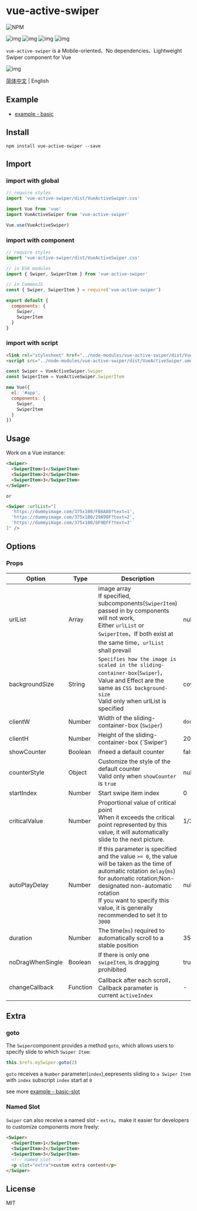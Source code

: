 # vue-active-swiper

![NPM](https://nodei.co/npm/vue-active-swiper.png?downloads=true&downloadRank=true&stars=true)

![img](https://img.shields.io/npm/v/vue-active-swiper.svg) ![img](https://img.shields.io/bundlephobia/minzip/vue-active-swiper.svg) ![img](https://img.shields.io/npm/dt/vue-active-swiper.svg) ![img](https://img.shields.io/github/license/accforgit/vue-active-swiper.svg)

`vue-active-swiper` is a Mobile-oriented、No dependencies、Lightweight Swiper component for Vue

![img](https://raw.githubusercontent.com/accforgit/vue-active-swiper/master/public/swiper-1.gif)

[简体中文](https://github.com/accforgit/vue-active-swiper/blob/master/README.md) | English

## Example

- [example - basic](https://accforgit.github.io/vue-active-swiper/basic.html)

## Install

```
npm install vue-active-swiper --save
```

## Import

### import with global

```js
// require styles
import 'vue-active-swiper/dist/VueActiveSwiper.css'

import Vue from 'vue'
import VueActiveSwiper from 'vue-active-swiper'

Vue.use(VueActiveSwiper)
```

### import with component

```js
// require styles
import 'vue-active-swiper/dist/VueActiveSwiper.css'

// in ES6 modules
import { Swiper, SwiperItem } from 'vue-active-swiper'

// in CommonJS
const { Swiper, SwiperItem } = require('vue-active-swiper')

export default {
  components: {
    Swiper,
    SwiperItem
  }
}
```

### import with script

```html
<link rel="stylesheet" href="../node-modules/vue-active-swiper/dist/VueActiveSwiper.css" charset="utf-8">
<script src="../node-modules/vue-active-swiper/dist/VueActiveSwiper.umd.min.js"></script>
```

```js
const Swiper = VueActiveSwiper.Swiper
const SwiperItem = VueActiveSwiper.SwiperItem

new Vue({
  el: '#app',
  components: {
    Swiper,
    SwiperItem
  }
})
```

## Usage

Work on a Vue instance:
```html
<Swiper>
  <SwiperItem>1</SwiperItem>
  <SwiperItem>2</SwiperItem>
  <SwiperItem>3</SwiperItem>
</Swiper>
```
`or`
```html
<Swiper :urlList="[
  'https://dummyimage.com/375x100/FB8A80?text=1',
  'https://dummyimage.com/375x100/29A90F?text=2',
  'https://dummyimage.com/375x100/6F9DFF?text=3'
]" />
```

## Options

### Props

|Option|Type|Description|Default|necessary|
|----|---|----|----|---|
|urlList|Array|image array <br>If specified, subcomponents(`SwiperItem`) passed in by components will not work,<br> Either `urlList` or `SwiperItem`，If both exist at the same time，`urlList` shall prevail|null|false|
|backgroundSize|String|`Specifies how the image is scaled in the sliding-container-box`(`Swiper`)，Value and Effect are the same as `CSS background-size` <br>Valid only when urlList is specified|cover|false|
|clientW|Number|Width of the sliding-container-box (`Swiper`)|`document.documentElement.clientWidth`|false|
|clientH|Number|Height of the sliding-container-box (`Swiper')|200|false|
|showCounter|Boolean|ifneed a default counter|false|false|
|counterStyle|Object|Customize the style of the default counter <br>Valid only when `showCounter` is `true`|null|false|
|startIndex|Number|Start swipe item index|0|false|
|criticalValue|Number|Proportional value of critical point <br>When it exceeds the critical point represented by this value, it will automatically slide to the next picture.|1/3|false|
|autoPlayDelay|Number|If this parameter is specified and the value `>= 0`, the value will be taken as the time of automatic rotation `delay`(`ms`) for automatic rotation;Non-designated non-automatic rotation <br>If you want to specify this value, it is generally recommended to set it to `3000`|null|false|
|duration|Number|The time(`ms`) required to automatically scroll to a stable position|350|false|
|noDragWhenSingle|Boolean|If there is only one `swipeItem`, is dragging prohibited|true|false|
|changeCallback|Function|Callback after each scroll，Callback parameter is current  `activeIndex`|-|false|

## Extra

### goto

The `Swiper`component provides a method `goto`, which allows users to specify slide to which `Swiper Item`:

```js
this.$refs.mySwiper.goto(2)
```
`goto` receives a `Number` parameter(`index`),eepresents sliding to `a Swiper Item` with `index` subscript 
`index` start at `0`

see more [example - basic-slot](https://github.com/accforgit/vue-active-swiper/blob/master/example/basic-slot.vue)

### Named Slot

`Swiper` can also receive a named slot - `extra`，make it easier for developers to customize components more freely:

```html
<Swiper>
  <SwiperItem>1</SwiperItem>
  <SwiperItem>2</SwiperItem>
  <SwiperItem>3</SwiperItem>
  <!-- named slot -->
  <p slot="extra">custom extra content</p>
</Swiper>
```

## License

MIT